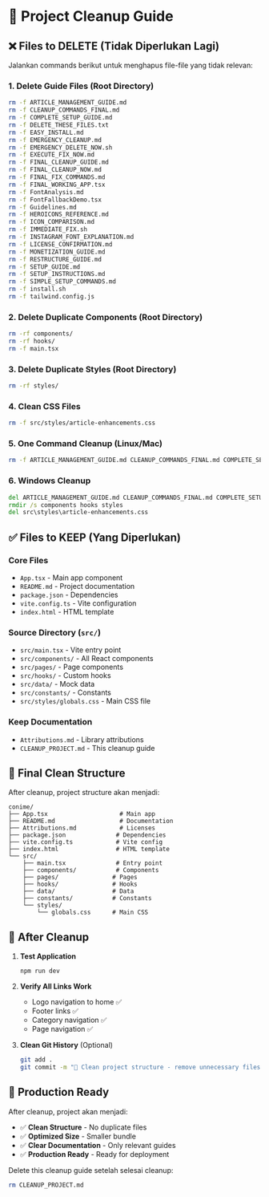 # 🧹 Project Cleanup Guide

## ❌ Files to DELETE (Tidak Diperlukan Lagi)

Jalankan commands berikut untuk menghapus file-file yang tidak relevan:

### 1. Delete Guide Files (Root Directory)
```bash
rm -f ARTICLE_MANAGEMENT_GUIDE.md
rm -f CLEANUP_COMMANDS_FINAL.md
rm -f COMPLETE_SETUP_GUIDE.md
rm -f DELETE_THESE_FILES.txt
rm -f EASY_INSTALL.md
rm -f EMERGENCY_CLEANUP.md
rm -f EMERGENCY_DELETE_NOW.sh
rm -f EXECUTE_FIX_NOW.md
rm -f FINAL_CLEANUP_GUIDE.md
rm -f FINAL_CLEANUP_NOW.md
rm -f FINAL_FIX_COMMANDS.md
rm -f FINAL_WORKING_APP.tsx
rm -f FontAnalysis.md
rm -f FontFallbackDemo.tsx
rm -f Guidelines.md
rm -f HEROICONS_REFERENCE.md
rm -f ICON_COMPARISON.md
rm -f IMMEDIATE_FIX.sh
rm -f INSTAGRAM_FONT_EXPLANATION.md
rm -f LICENSE_CONFIRMATION.md
rm -f MONETIZATION_GUIDE.md
rm -f RESTRUCTURE_GUIDE.md
rm -f SETUP_GUIDE.md
rm -f SETUP_INSTRUCTIONS.md
rm -f SIMPLE_SETUP_COMMANDS.md
rm -f install.sh
rm -f tailwind.config.js
```

### 2. Delete Duplicate Components (Root Directory)
```bash
rm -rf components/
rm -rf hooks/
rm -f main.tsx
```

### 3. Delete Duplicate Styles (Root Directory)  
```bash
rm -rf styles/
```

### 4. Clean CSS Files
```bash
rm -f src/styles/article-enhancements.css
```

### 5. One Command Cleanup (Linux/Mac)
```bash
rm -f ARTICLE_MANAGEMENT_GUIDE.md CLEANUP_COMMANDS_FINAL.md COMPLETE_SETUP_GUIDE.md DELETE_THESE_FILES.txt EASY_INSTALL.md EMERGENCY_CLEANUP.md EMERGENCY_DELETE_NOW.sh EXECUTE_FIX_NOW.md FINAL_CLEANUP_GUIDE.md FINAL_CLEANUP_NOW.md FINAL_FIX_COMMANDS.md FINAL_WORKING_APP.tsx FontAnalysis.md FontFallbackDemo.tsx Guidelines.md HEROICONS_REFERENCE.md ICON_COMPARISON.md IMMEDIATE_FIX.sh INSTAGRAM_FONT_EXPLANATION.md LICENSE_CONFIRMATION.md MONETIZATION_GUIDE.md RESTRUCTURE_GUIDE.md SETUP_GUIDE.md SETUP_INSTRUCTIONS.md SIMPLE_SETUP_COMMANDS.md install.sh tailwind.config.js main.tsx src/styles/article-enhancements.css && rm -rf components/ hooks/ styles/
```

### 6. Windows Cleanup
```cmd
del ARTICLE_MANAGEMENT_GUIDE.md CLEANUP_COMMANDS_FINAL.md COMPLETE_SETUP_GUIDE.md DELETE_THESE_FILES.txt EASY_INSTALL.md EMERGENCY_CLEANUP.md EMERGENCY_DELETE_NOW.sh EXECUTE_FIX_NOW.md FINAL_CLEANUP_GUIDE.md FINAL_CLEANUP_NOW.md FINAL_FIX_COMMANDS.md FINAL_WORKING_APP.tsx FontAnalysis.md FontFallbackDemo.tsx Guidelines.md HEROICONS_REFERENCE.md ICON_COMPARISON.md IMMEDIATE_FIX.sh INSTAGRAM_FONT_EXPLANATION.md LICENSE_CONFIRMATION.md MONETIZATION_GUIDE.md RESTRUCTURE_GUIDE.md SETUP_GUIDE.md SETUP_INSTRUCTIONS.md SIMPLE_SETUP_COMMANDS.md install.sh tailwind.config.js main.tsx
rmdir /s components hooks styles
del src\styles\article-enhancements.css
```

## ✅ Files to KEEP (Yang Diperlukan)

### Core Files
- `App.tsx` - Main app component
- `README.md` - Project documentation  
- `package.json` - Dependencies
- `vite.config.ts` - Vite configuration
- `index.html` - HTML template

### Source Directory (`src/`)
- `src/main.tsx` - Vite entry point
- `src/components/` - All React components
- `src/pages/` - Page components
- `src/hooks/` - Custom hooks
- `src/data/` - Mock data
- `src/constants/` - Constants
- `src/styles/globals.css` - Main CSS file

### Keep Documentation
- `Attributions.md` - Library attributions
- `CLEANUP_PROJECT.md` - This cleanup guide

## 📁 Final Clean Structure

After cleanup, project structure akan menjadi:

```
conime/
├── App.tsx                    # Main app
├── README.md                  # Documentation
├── Attributions.md            # Licenses
├── package.json              # Dependencies
├── vite.config.ts            # Vite config
├── index.html                # HTML template
└── src/
    ├── main.tsx              # Entry point
    ├── components/           # Components
    ├── pages/               # Pages
    ├── hooks/               # Hooks
    ├── data/                # Data
    ├── constants/           # Constants
    └── styles/
        └── globals.css      # Main CSS
```

## 🎯 After Cleanup

1. **Test Application**
   ```bash
   npm run dev
   ```

2. **Verify All Links Work**
   - Logo navigation to home ✅
   - Footer links ✅  
   - Category navigation ✅
   - Page navigation ✅

3. **Clean Git History** (Optional)
   ```bash
   git add .
   git commit -m "🧹 Clean project structure - remove unnecessary files"
   ```

## 🚀 Production Ready

After cleanup, project akan menjadi:
- ✅ **Clean Structure** - No duplicate files
- ✅ **Optimized Size** - Smaller bundle
- ✅ **Clear Documentation** - Only relevant guides
- ✅ **Production Ready** - Ready for deployment

Delete this cleanup guide setelah selesai cleanup:
```bash
rm CLEANUP_PROJECT.md
```